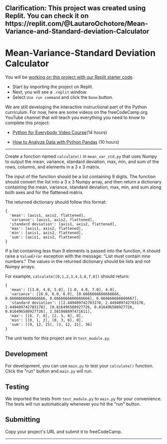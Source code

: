 <h2> Clarification: This project was created using Replit. You can check it on https://replit.com/@LautaroOchotore/Mean-Variance-and-Standard-deviation-Calculator</h2>
<h1>Mean-Variance-Standard Deviation Calculator</h1>
<div class="challenge-instructions  "><div><section id="description">
<p>You will be <a href="https://replit.com/github/freeCodeCamp/boilerplate-mean-variance-standard-deviation-calculator" target="_blank" rel="noopener noreferrer nofollow">working on this project with our Replit starter code</a>.</p>
<ul>
<li>Start by importing the project on Replit.</li>
<li>Next, you will see a <code>.replit</code> window.</li>
<li>Select <code>Use run command</code> and click the <code>Done</code> button.</li>
</ul>
<p>We are still developing the interactive instructional part of the Python curriculum. For now, here are some videos on the freeCodeCamp.org YouTube channel that will teach you everything you need to know to complete this project:</p>
<ul>
<li>
<p><a href="https://www.freecodecamp.org/news/python-for-everybody/" target="_blank" rel="noopener noreferrer nofollow">Python for Everybody Video Course</a>(14 hours)</p>
</li>
<li>
<p><a href="https://www.freecodecamp.org/news/how-to-analyze-data-with-python-pandas/" target="_blank" rel="noopener noreferrer nofollow">How to Analyze Data with Python Pandas</a> (10 hours)</p>
</li>
</ul>
</section></div><hr><div><section id="instructions">
<p>Create a function named <code>calculate()</code> in <code>mean_var_std.py</code> that uses Numpy to output the mean, variance, standard deviation, max, min, and sum of the rows, columns, and elements in a 3 x 3 matrix.</p>
<p>The input of the function should be a list containing 9 digits. The function should convert the list into a 3 x 3 Numpy array, and then return a dictionary containing the mean, variance, standard deviation, max, min, and sum along both axes and for the flattened matrix.</p>
<p>The returned dictionary should follow this format:</p>
<pre class="language-py" tabindex="0" role="region" aria-label="python code example"><code class="language-py"><span class="token punctuation">{</span>
  <span class="token string">'mean'</span><span class="token punctuation">:</span> <span class="token punctuation">[</span>axis1<span class="token punctuation">,</span> axis2<span class="token punctuation">,</span> flattened<span class="token punctuation">]</span><span class="token punctuation">,</span>
  <span class="token string">'variance'</span><span class="token punctuation">:</span> <span class="token punctuation">[</span>axis1<span class="token punctuation">,</span> axis2<span class="token punctuation">,</span> flattened<span class="token punctuation">]</span><span class="token punctuation">,</span>
  <span class="token string">'standard deviation'</span><span class="token punctuation">:</span> <span class="token punctuation">[</span>axis1<span class="token punctuation">,</span> axis2<span class="token punctuation">,</span> flattened<span class="token punctuation">]</span><span class="token punctuation">,</span>
  <span class="token string">'max'</span><span class="token punctuation">:</span> <span class="token punctuation">[</span>axis1<span class="token punctuation">,</span> axis2<span class="token punctuation">,</span> flattened<span class="token punctuation">]</span><span class="token punctuation">,</span>
  <span class="token string">'min'</span><span class="token punctuation">:</span> <span class="token punctuation">[</span>axis1<span class="token punctuation">,</span> axis2<span class="token punctuation">,</span> flattened<span class="token punctuation">]</span><span class="token punctuation">,</span>
  <span class="token string">'sum'</span><span class="token punctuation">:</span> <span class="token punctuation">[</span>axis1<span class="token punctuation">,</span> axis2<span class="token punctuation">,</span> flattened<span class="token punctuation">]</span>
<span class="token punctuation">}</span>
</code></pre>
<p>If a list containing less than 9 elements is passed into the function, it should raise a <code>ValueError</code> exception with the message: "List must contain nine numbers." The values in the returned dictionary should be lists and not Numpy arrays.</p>
<p>For example, <code>calculate([0,1,2,3,4,5,6,7,8])</code> should return:</p>
<pre class="language-py" tabindex="0" role="region" aria-label="python code example"><code class="language-py"><span class="token punctuation">{</span>
  <span class="token string">'mean'</span><span class="token punctuation">:</span> <span class="token punctuation">[</span><span class="token punctuation">[</span><span class="token number">3.0</span><span class="token punctuation">,</span> <span class="token number">4.0</span><span class="token punctuation">,</span> <span class="token number">5.0</span><span class="token punctuation">]</span><span class="token punctuation">,</span> <span class="token punctuation">[</span><span class="token number">1.0</span><span class="token punctuation">,</span> <span class="token number">4.0</span><span class="token punctuation">,</span> <span class="token number">7.0</span><span class="token punctuation">]</span><span class="token punctuation">,</span> <span class="token number">4.0</span><span class="token punctuation">]</span><span class="token punctuation">,</span>
  <span class="token string">'variance'</span><span class="token punctuation">:</span> <span class="token punctuation">[</span><span class="token punctuation">[</span><span class="token number">6.0</span><span class="token punctuation">,</span> <span class="token number">6.0</span><span class="token punctuation">,</span> <span class="token number">6.0</span><span class="token punctuation">]</span><span class="token punctuation">,</span> <span class="token punctuation">[</span><span class="token number">0.6666666666666666</span><span class="token punctuation">,</span> <span class="token number">0.6666666666666666</span><span class="token punctuation">,</span> <span class="token number">0.6666666666666666</span><span class="token punctuation">]</span><span class="token punctuation">,</span> <span class="token number">6.666666666666667</span><span class="token punctuation">]</span><span class="token punctuation">,</span>
  <span class="token string">'standard deviation'</span><span class="token punctuation">:</span> <span class="token punctuation">[</span><span class="token punctuation">[</span><span class="token number">2.449489742783178</span><span class="token punctuation">,</span> <span class="token number">2.449489742783178</span><span class="token punctuation">,</span> <span class="token number">2.449489742783178</span><span class="token punctuation">]</span><span class="token punctuation">,</span> <span class="token punctuation">[</span><span class="token number">0.816496580927726</span><span class="token punctuation">,</span> <span class="token number">0.816496580927726</span><span class="token punctuation">,</span> <span class="token number">0.816496580927726</span><span class="token punctuation">]</span><span class="token punctuation">,</span> <span class="token number">2.581988897471611</span><span class="token punctuation">]</span><span class="token punctuation">,</span>
  <span class="token string">'max'</span><span class="token punctuation">:</span> <span class="token punctuation">[</span><span class="token punctuation">[</span><span class="token number">6</span><span class="token punctuation">,</span> <span class="token number">7</span><span class="token punctuation">,</span> <span class="token number">8</span><span class="token punctuation">]</span><span class="token punctuation">,</span> <span class="token punctuation">[</span><span class="token number">2</span><span class="token punctuation">,</span> <span class="token number">5</span><span class="token punctuation">,</span> <span class="token number">8</span><span class="token punctuation">]</span><span class="token punctuation">,</span> <span class="token number">8</span><span class="token punctuation">]</span><span class="token punctuation">,</span>
  <span class="token string">'min'</span><span class="token punctuation">:</span> <span class="token punctuation">[</span><span class="token punctuation">[</span><span class="token number">0</span><span class="token punctuation">,</span> <span class="token number">1</span><span class="token punctuation">,</span> <span class="token number">2</span><span class="token punctuation">]</span><span class="token punctuation">,</span> <span class="token punctuation">[</span><span class="token number">0</span><span class="token punctuation">,</span> <span class="token number">3</span><span class="token punctuation">,</span> <span class="token number">6</span><span class="token punctuation">]</span><span class="token punctuation">,</span> <span class="token number">0</span><span class="token punctuation">]</span><span class="token punctuation">,</span>
  <span class="token string">'sum'</span><span class="token punctuation">:</span> <span class="token punctuation">[</span><span class="token punctuation">[</span><span class="token number">9</span><span class="token punctuation">,</span> <span class="token number">12</span><span class="token punctuation">,</span> <span class="token number">15</span><span class="token punctuation">]</span><span class="token punctuation">,</span> <span class="token punctuation">[</span><span class="token number">3</span><span class="token punctuation">,</span> <span class="token number">12</span><span class="token punctuation">,</span> <span class="token number">21</span><span class="token punctuation">]</span><span class="token punctuation">,</span> <span class="token number">36</span><span class="token punctuation">]</span>
<span class="token punctuation">}</span>
</code></pre>
<p>The unit tests for this project are in <code>test_module.py</code>.</p>
<h2>Development</h2>
<p>For development, you can use <code>main.py</code> to test your <code>calculate()</code> function. Click the "run" button and <code>main.py</code> will run.</p>
<h2>Testing</h2>
<p>We imported the tests from <code>test_module.py</code> to <code>main.py</code> for your convenience. The tests will run automatically whenever you hit the "run" button.</p>
<h2>Submitting</h2>
<p>Copy your project's URL and submit it to freeCodeCamp.</p>
</section></div><hr></div>
